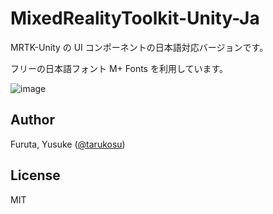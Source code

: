 # MixedRealityToolkit-Unity-Ja
MRTK-Unity の UI コンポーネントの日本語対応バージョンです。

フリーの日本語フォント M+ Fonts を利用しています。

![image](https://user-images.githubusercontent.com/4415085/93562458-0bc9cb80-f9c1-11ea-9669-bd316d8cb2ab.png)

## Author
Furuta, Yusuke ([@tarukosu](https://twitter.com/tarukosu))

## License
MIT
